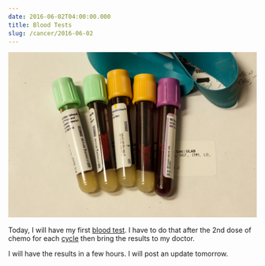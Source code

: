 ```yaml
---
date: 2016-06-02T04:00:00.000
title: Blood Tests
slug: /cancer/2016-06-02
---
```


![Blood sample](/images/cancer/o8gnh5dUXP1vsn3evo1.jpg)

Today, I will have my first [blood test](https://en.wikipedia.org/wiki/Blood_test). I have to do that after the 2nd dose of chemo for each [cycle](https://en.wikipedia.org/wiki/ABVD#Administration) then bring the results to my doctor.

I will have the results in a few hours. I will post an update tomorrow.
